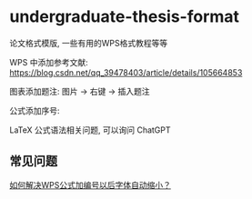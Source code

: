 # undergraduate-thesis-format
论文格式模版, 一些有用的WPS格式教程等等

WPS 中添加参考文献: https://blog.csdn.net/qq_39478403/article/details/105664853

图表添加题注: 图片 -> 右键 -> 插入题注

公式添加序号: 

LaTeX 公式语法相关问题, 可以询问 ChatGPT

## 常见问题

[如何解决WPS公式加编号以后字体自动缩小？](https://www.zhihu.com/question/462923222/answer/3022915013)
